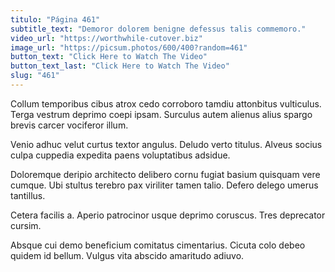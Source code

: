 ```yaml
---
titulo: "Página 461"
subtitle_text: "Demoror dolorem benigne defessus talis commemoro."
video_url: "https://worthwhile-cutover.biz"
image_url: "https://picsum.photos/600/400?random=461"
button_text: "Click Here to Watch The Video"
button_text_last: "Click Here to Watch The Video"
slug: "461"
---
```


Collum temporibus cibus atrox cedo corroboro tamdiu attonbitus vulticulus. Terga vestrum deprimo coepi ipsam. Surculus autem alienus alius spargo brevis carcer vociferor illum.

Venio adhuc velut curtus textor angulus. Deludo verto titulus. Alveus socius culpa cuppedia expedita paens voluptatibus adsidue.

Doloremque deripio architecto delibero cornu fugiat basium quisquam vere cumque. Ubi stultus terebro pax viriliter tamen talio. Defero delego umerus tantillus.

Cetera facilis a. Aperio patrocinor usque deprimo coruscus. Tres deprecator cursim.

Absque cui demo beneficium comitatus cimentarius. Cicuta colo debeo quidem id bellum. Vulgus vita abscido amaritudo adiuvo.
